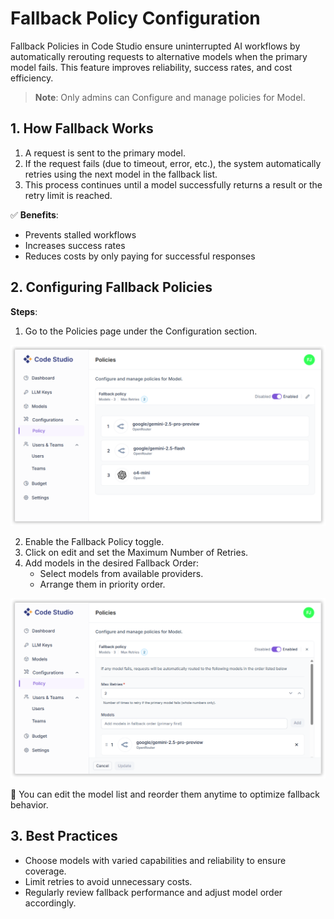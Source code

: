 # Fallback Policy Configuration

Fallback Policies in Code Studio ensure uninterrupted AI workflows by automatically rerouting requests to alternative models when the primary model fails. This feature improves reliability, success rates, and cost efficiency.

> **Note**: Only admins can Configure and manage policies for Model.


## 1. How Fallback Works

1. A request is sent to the primary model.  
2. If the request fails (due to timeout, error, etc.), the system automatically retries using the next model in the fallback list.  
3. This process continues until a model successfully returns a result or the retry limit is reached.

✅ **Benefits**:
- Prevents stalled workflows  
- Increases success rates  
- Reduces costs by only paying for successful responses  



## 2. Configuring Fallback Policies

**Steps**:

1. Go to the Policies page under the Configuration section.  

<img src="./enterprise-images/fallback1.png" alt="fallback"  />

2. Enable the Fallback Policy toggle.  
3. Click on edit and set the Maximum Number of Retries.  
4. Add models in the desired Fallback Order:
   - Select models from available providers.  
   - Arrange them in priority order.  

<img src="./enterprise-images/fallback2.png" alt="fallback"  />

🔄 You can edit the model list and reorder them anytime to optimize fallback behavior.

## 3. Best Practices

- Choose models with varied capabilities and reliability to ensure coverage.  
- Limit retries to avoid unnecessary costs.  
- Regularly review fallback performance and adjust model order accordingly.

